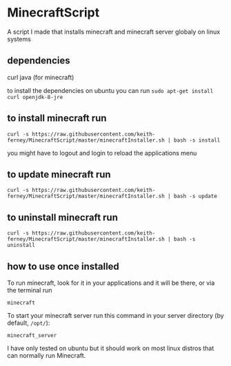 # MinecraftScript
A script I made that installs minecraft and minecraft server globaly on linux systems
## dependencies

  curl
  java (for minecraft)

  to install the dependencies on ubuntu you can run
  `sudo apt-get install curl openjdk-8-jre`

## to install minecraft run
`curl -s https://raw.githubusercontent.com/keith-ferney/MinecraftScript/master/minecraftInstaller.sh | bash -s install`

you might have to logout and login to reload the applications menu

## to update minecraft run
`curl -s https://raw.githubusercontent.com/keith-ferney/MinecraftScript/master/minecraftInstaller.sh | bash -s update`

## to uninstall minecraft run
`curl -s https://raw.githubusercontent.com/keith-ferney/MinecraftScript/master/minecraftInstaller.sh | bash -s uninstall`

## how to use once installed
To run minecraft, look for it in your applications and it will be there, or via the terminal run

`minecraft`

To start your minecraft server run this command in your server directory (by default, `/opt/`):

`minecraft_server`

I have only tested on ubuntu but it should work on most linux distros that can normally run Minecraft.
